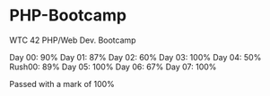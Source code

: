 # PHP-Bootcamp
WTC 42 PHP/Web Dev. Bootcamp

Day 00: 90%
Day 01: 87%
Day 02: 60%
Day 03: 100%
Day 04: 50%
Rush00: 89%
Day 05: 100%
Day 06: 67%
Day 07: 100%

Passed with a mark of 100%

